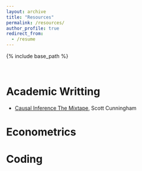 ```yaml
---
layout: archive
title: "Resources"
permalink: /resources/
author_profile: true
redirect_from:
  - /resume
---
```


{% include base_path %}

<br>

Academic Writting
======
  * [Causal Inference The Mixtape](https://mixtape.scunning.com/), Scott Cunningham

Econometrics
======

Coding
======










 
